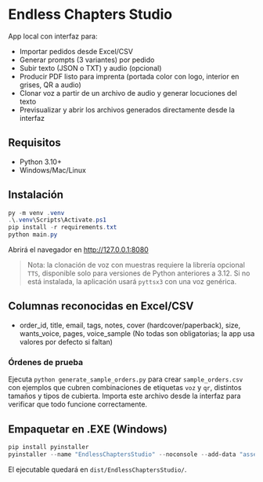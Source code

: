 
# Endless Chapters Studio

App local con interfaz para:
- Importar pedidos desde Excel/CSV
- Generar prompts (3 variantes) por pedido
- Subir texto (JSON o TXT) y audio (opcional)
- Producir PDF listo para imprenta (portada color con logo, interior en grises, QR a audio)
- Clonar voz a partir de un archivo de audio y generar locuciones del texto
- Previsualizar y abrir los archivos generados directamente desde la interfaz

## Requisitos
- Python 3.10+
- Windows/Mac/Linux

## Instalación
```powershell
py -m venv .venv
.\.venv\Scripts\Activate.ps1
pip install -r requirements.txt
python main.py
```
Abrirá el navegador en http://127.0.0.1:8080

> Nota: la clonación de voz con muestras requiere la librería opcional `TTS`, disponible solo para versiones de Python anteriores a 3.12. Si no está instalada, la aplicación usará `pyttsx3` con una voz genérica.

## Columnas reconocidas en Excel/CSV
- order_id, title, email, tags, notes, cover (hardcover/paperback), size, wants_voice, pages, voice_sample
(No todas son obligatorias; la app usa valores por defecto si faltan)

### Órdenes de prueba

Ejecuta `python generate_sample_orders.py` para crear `sample_orders.csv` con ejemplos que cubren combinaciones de etiquetas `voz` y `qr`, distintos tamaños y tipos de cubierta. Importa este archivo desde la interfaz para verificar que todo funcione correctamente.

## Empaquetar en .EXE (Windows)
```powershell
pip install pyinstaller
pyinstaller --name "EndlessChaptersStudio" --noconsole --add-data "assets;assets" main.py
```
El ejecutable quedará en `dist/EndlessChaptersStudio/`.
